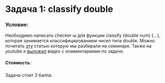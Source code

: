 # Задача 1: classify double

### Условие:
Необходимо написать checker-ы для функции classify (double num) {...}, которая занимается классифицированием чисел типа double. Можно почитать [эту](https://steve.hollasch.net/cgindex/coding/ieeefloat.html) статью которую мы разбирали на семинаре. Также на youtube я [выложил](https://youtu.be/SoacNd8tV9I) видео с комментариями по задаче.

##### Стоимость:
Задача стоит 3 балла.


